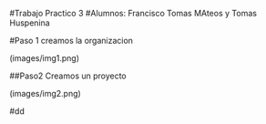 #Trabajo Practico 3
#Alumnos: Francisco Tomas MAteos y Tomas Huspenina

#Paso 1
creamos la organizacion

(images/img1.png)

##Paso2
Creamos un proyecto

(images/img2.png)

#dd